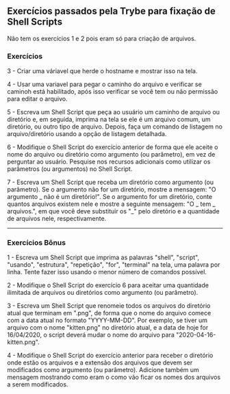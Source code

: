 <h2>Exercícios passados pela Trybe para fixação de Shell Scripts</h2>

<p>Não tem os exercícios 1 e 2 pois eram só para criação de arquivos.</p>

<h3>Exercícios</h3>

<p>3 - Criar uma váriavel que herde o hostname e mostrar isso na tela.</p>

<p>4 - Usar uma variavel para pegar o caminho do arquivo e verificar se caminoh está habilitado, após isso verificar se você tem ou não permissão para editar o arquivo.</p>

<p>5 - Escreva um Shell Script que peça ao usuário um caminho de arquivo ou diretório e, em seguida, imprima na tela se ele é um arquivo comum, um diretório, ou outro tipo de arquivo. Depois, faça um comando de listagem no arquivo/diretório usando a opção de listagem detalhada.</p>

<p>6 - Modifique o Shell Script do exercício anterior de forma que ele aceite o nome do arquivo ou diretório como argumento (ou parâmetro), em vez de perguntar ao usuário. Pesquise nos recursos adicionais como utilizar os parâmetros (ou argumentos) no Shell Script. </p>

<p>7 - Escreva um Shell Script que receba um diretório como argumento (ou parâmetro). Se o argumento não for um diretório, mostre a mensagem: "O argumento _ não é um diretório!". Se o argumento for um diretório, conte quantos arquivos existem nele e mostre a seguinte mensagem: "O _ tem _ arquivos.", em que você deve substituir os "_" pelo diretório e a quantidade de arquivos nele, respectivamente. </p>

<hr>

<h3>Exercícios Bônus</h3>

<p>1 - Escreva um Shell Script que imprima as palavras "shell", "script", "usando", "estrutura", "repetição", "for", "terminal" na tela, uma palavra por linha. Tente fazer isso usando o menor número de comandos possível. </p>

<p>2 - Modifique o Shell Script do exercício 6 para aceitar uma quantidade ilimitada de arquivos ou diretórios como argumento (ou parâmetro). </p>

<p>3 - Escreva um Shell Script que renomeie todos os arquivos do diretório atual que terminam em ".png", de forma que o nome do arquivo comece com a data atual no formato "YYYY-MM-DD". Por exemplo, se tiver um arquivo com o nome "kitten.png" no diretório atual, e a data de hoje for 16/04/2020, o script deverá mudar o nome do arquivo para "2020-04-16-kitten.png". </p>

<p>4 - Modifique o Shell Script do exercício anterior para receber o diretório onde estão os arquivos e a extensão dos arquivos que devem ser modificados como argumento (ou parâmetro). Adicione também um mensagem mostrando como eram o como vão ficar os nomes dos arquivos a serem modificados. </p>

